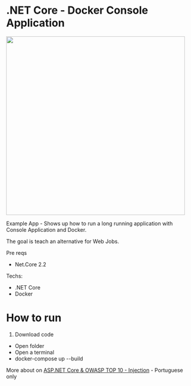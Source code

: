 # .NET Core - Docker Console Application
<img src="https://www.brunobrito.net.br/content/images/2019/06/capa-redes-sociais-11.png" width="480" />

Example App - Shows up how to run a long running application with Console Application and Docker. 

The goal is teach an alternative for Web Jobs.

Pre reqs

* Net.Core 2.2

Techs:

* .NET Core
* Docker

# How to run

1. Download code
  * Open folder
  * Open a terminal
  * docker-compose up --build


More about on [ASP.NET Core & OWASP TOP 10 - Injection](https://www.brunobrito.net.br/aspnet-core-owasp-injection/) - Portuguese only